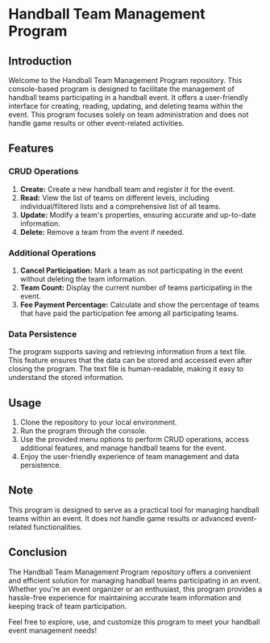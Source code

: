 # Handball Team Management Program

## Introduction
Welcome to the Handball Team Management Program repository. This console-based program is designed to facilitate the management of handball teams participating in a handball event. It offers a user-friendly interface for creating, reading, updating, and deleting teams within the event. This program focuses solely on team administration and does not handle game results or other event-related activities.

## Features

### CRUD Operations

1. **Create:** Create a new handball team and register it for the event.
2. **Read:** View the list of teams on different levels, including individual/filtered lists and a comprehensive list of all teams.
3. **Update:** Modify a team's properties, ensuring accurate and up-to-date information.
4. **Delete:** Remove a team from the event if needed.

### Additional Operations

1. **Cancel Participation:** Mark a team as not participating in the event without deleting the team information.
2. **Team Count:** Display the current number of teams participating in the event.
3. **Fee Payment Percentage:** Calculate and show the percentage of teams that have paid the participation fee among all participating teams.

### Data Persistence

The program supports saving and retrieving information from a text file. This feature ensures that the data can be stored and accessed even after closing the program. The text file is human-readable, making it easy to understand the stored information.

## Usage

1. Clone the repository to your local environment.
2. Run the program through the console.
3. Use the provided menu options to perform CRUD operations, access additional features, and manage handball teams for the event.
4. Enjoy the user-friendly experience of team management and data persistence.

## Note

This program is designed to serve as a practical tool for managing handball teams within an event. It does not handle game results or advanced event-related functionalities.

## Conclusion

The Handball Team Management Program repository offers a convenient and efficient solution for managing handball teams participating in an event. Whether you're an event organizer or an enthusiast, this program provides a hassle-free experience for maintaining accurate team information and keeping track of team participation.

Feel free to explore, use, and customize this program to meet your handball event management needs!
